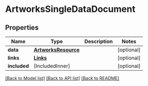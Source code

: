 # ArtworksSingleDataDocument

## Properties
Name | Type | Description | Notes
------------ | ------------- | ------------- | -------------
**data** | [**ArtworksResource**](ArtworksResource.md) |  | [optional] 
**links** | [**Links**](Links.md) |  | [optional] 
**included** | [IncludedInner] |  | [optional] 

[[Back to Model list]](../README.md#documentation-for-models) [[Back to API list]](../README.md#documentation-for-api-endpoints) [[Back to README]](../README.md)


